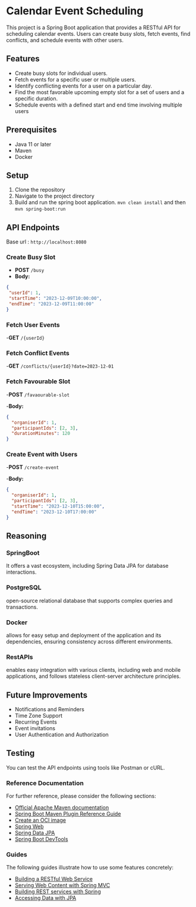 # Calendar Event Scheduling
This project is a Spring Boot application that provides a RESTful API for scheduling calendar events. Users can create busy slots, fetch events, find conflicts, and schedule events with other users.

## Features
- Create busy slots for individual users.
- Fetch events for a specific user or multiple users.
- Identify conflicting events for a user on a particular day.
- Find the most favorable upcoming empty slot for a set of users and a specific duration.
- Schedule events with a defined start and end time involving multiple users

## Prerequisites
- Java 11 or later
- Maven
- Docker

## Setup
1. Clone the repository
2. Navigate to the project directory
3. Build and run the spring boot application. `mvn clean install` and then `mvn spring-boot:run`
   

## API Endpoints
Base url : `http://localhost:8080`
### Create Busy Slot

- **POST** `/busy`
- **Body:**
```json
{
 "userId": 1,
 "startTime": "2023-12-09T10:00:00",
 "endTime": "2023-12-09T11:00:00"
}
```

### Fetch User Events
-**GET** `/{userId}`

###  Fetch Conflict Events
-**GET** `/conflicts/{userId}?date=2023-12-01`

### Fetch Favourable Slot
-**POST** `/favaourable-slot`

-**Body:**
```json
{
  "organiserId": 1,
  "participantIds": [2, 3],
  "durationMinutes": 120
}
```
### Create Event with Users
-**POST** `/create-event`

-**Body:** 
```json
{
  "organiserId": 1,
  "participantIds": [2, 3],
  "startTime": "2023-12-10T15:00:00",
  "endTime": "2023-12-10T17:00:00"
}
```
## Reasoning

### SpringBoot 
It offers a vast ecosystem, including Spring Data JPA for database interactions.

### PostgreSQL
open-source relational database that supports complex queries and transactions.

### Docker
allows for easy setup and deployment of the application and its dependencies, ensuring consistency across different environments.

### RestAPIs
enables easy integration with various clients, including web and mobile applications, and follows stateless client-server architecture principles.

## Future  Improvements

* Notifications and Reminders
* Time Zone Support
* Recurring Events
* Event invitations
* User Authentication and Authorization
## Testing
You can test the API endpoints using tools like Postman or cURL.
### Reference Documentation
For further reference, please consider the following sections:

* [Official Apache Maven documentation](https://maven.apache.org/guides/index.html)
* [Spring Boot Maven Plugin Reference Guide](https://docs.spring.io/spring-boot/docs/3.2.0/maven-plugin/reference/html/)
* [Create an OCI image](https://docs.spring.io/spring-boot/docs/3.2.0/maven-plugin/reference/html/#build-image)
* [Spring Web](https://docs.spring.io/spring-boot/docs/3.2.0/reference/htmlsingle/index.html#web)
* [Spring Data JPA](https://docs.spring.io/spring-boot/docs/3.2.0/reference/htmlsingle/index.html#data.sql.jpa-and-spring-data)
* [Spring Boot DevTools](https://docs.spring.io/spring-boot/docs/3.2.0/reference/htmlsingle/index.html#using.devtools)

### Guides
The following guides illustrate how to use some features concretely:

* [Building a RESTful Web Service](https://spring.io/guides/gs/rest-service/)
* [Serving Web Content with Spring MVC](https://spring.io/guides/gs/serving-web-content/)
* [Building REST services with Spring](https://spring.io/guides/tutorials/rest/)
* [Accessing Data with JPA](https://spring.io/guides/gs/accessing-data-jpa/)

